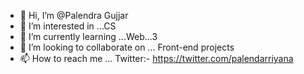 - 👋 Hi, I’m @Palendra Gujjar
- 👀 I’m interested in ...CS
- 🌱 I’m currently learning ...Web...3
- 💞️ I’m looking to collaborate on ... Front-end projects
- 📫 How to reach me ... Twitter:- https://twitter.com/palendarriyana

<!---
Palendra123/Palendra123 is a ✨ special ✨ repository because its `README.md` (this file) appears on your GitHub profile.
You can click the Preview link to take a look at your changes.
--->
